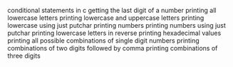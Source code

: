 conditional statements in c
getting the last digit of a number
printing all lowercase letters
printing lowercase and uppercase letters
printing lowercase using just putchar
printing numbers
printing numbers using just putchar
printing lowercase letters in reverse
printing hexadecimal values
printing all possible combinations of single digit numbers
printing combinations of two digits followed by comma
printing combinations of three digits
